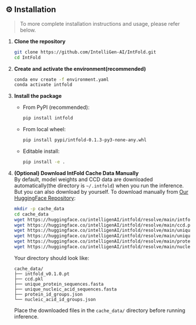 ## ⚙️ Installation
>To more complete installation instructions and usage, please refer below.

1. **Clone the repository**
    ```bash
    git clone https://github.com/IntelliGen-AI/IntFold.git
    cd IntFold
    ```

2. **Create and activate the environment(recommended)**
    ```bash
    conda env create -f environment.yaml
    conda activate intfold
    ```

3. **Install the package**
    - From PyPI (recommended):
      ```bash
      pip install intfold
      ```
    - From local wheel:
      ```bash
      pip install pypi/intfold-0.1.3-py3-none-any.whl
      ```
    - Editable install:
      ```bash
      pip install -e .
      ```

4. **(Optional) Download IntFold Cache Data Manually**<br>
    By default, model weights and CCD data are downloaded automatically(the directory is `~/.intfold`) when you run the inference. But you can also download by yourself.
    To download manually from [Our HuggingFace Repository](https://huggingface.co/intelligenAI/intfold):

    ```bash
    mkdir -p cache_data
    cd cache_data
    wget https://huggingface.co/intelligenAI/intfold/resolve/main/intfold_v0.1.0.pt
    wget https://huggingface.co/intelligenAI/intfold/resolve/main/ccd.pkl
    wget https://huggingface.co/intelligenAI/intfold/resolve/main/unique_protein_sequences.fasta 
    wget https://huggingface.co/intelligenAI/intfold/resolve/main/unique_nucleic_acid_sequences.fasta 
    wget https://huggingface.co/intelligenAI/intfold/resolve/main/protein_id_groups.json
    wget https://huggingface.co/intelligenAI/intfold/resolve/main/nucleic_acid_id_groups.json
    ```
    Your directory should look like:
    ```
    cache_data/
    ├── intfold_v0.1.0.pt
    ├── ccd.pkl
    ├── unique_protein_sequences.fasta
    ├── unique_nucleic_acid_sequences.fasta
    ├── protein_id_groups.json
    └── nucleic_acid_id_groups.json
    ```
    Place the downloaded files in the `cache_data/` directory before running inference.